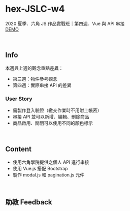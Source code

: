 # hex-JSLC-w4
2020 夏季．六角 JS 作品實戰班｜第四週．Vue 與 API 串接  
[DEMO](https://yuu-chien.github.io/hex-JSLC-w4/login.html)

<br>

## Info
本週與上週的觀念重點差異：  
* 第三週：物件參考觀念
* 第四週：實際串接 API 的差異

### User Story
* 需製作登入驗證（繳交作業時不用附上帳密）
* 串接 API 並可以新增、編輯、刪除商品
* 商品啟用、關閉可以使用不同的顏色標示

<br>

## Content 
* 使用六角學院提供之個人 API 進行串接
* 使用 Vue.js 搭配 Bootstrap
* 製作 modal.js 和 pagination.js 元件

<br>

## 助教 Feedback

